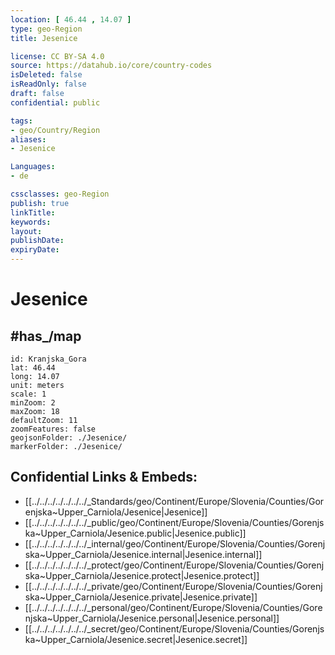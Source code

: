 ```yaml
---
location: [ 46.44 , 14.07 ] 
type: geo-Region
title: Jesenice

license: CC BY-SA 4.0
source: https://datahub.io/core/country-codes
isDeleted: false
isReadOnly: false
draft: false
confidential: public

tags:
- geo/Country/Region
aliases:
- Jesenice

Languages:
- de

cssclasses: geo-Region
publish: true
linkTitle: 
keywords: 
layout: 
publishDate: 
expiryDate: 
---
```


# Jesenice

## #has_/map 

```leaflet
id: Kranjska_Gora
lat: 46.44
long: 14.07
unit: meters
scale: 1
minZoom: 2 
maxZoom: 18
defaultZoom: 11
zoomFeatures: false 
geojsonFolder: ./Jesenice/
markerFolder: ./Jesenice/
```


## Confidential Links & Embeds: 
- [[../../../../../../../_Standards/geo/Continent/Europe/Slovenia/Counties/Gorenjska~Upper_Carniola/Jesenice|Jesenice]] 
- [[../../../../../../../_public/geo/Continent/Europe/Slovenia/Counties/Gorenjska~Upper_Carniola/Jesenice.public|Jesenice.public]] 
- [[../../../../../../../_internal/geo/Continent/Europe/Slovenia/Counties/Gorenjska~Upper_Carniola/Jesenice.internal|Jesenice.internal]] 
- [[../../../../../../../_protect/geo/Continent/Europe/Slovenia/Counties/Gorenjska~Upper_Carniola/Jesenice.protect|Jesenice.protect]] 
- [[../../../../../../../_private/geo/Continent/Europe/Slovenia/Counties/Gorenjska~Upper_Carniola/Jesenice.private|Jesenice.private]] 
- [[../../../../../../../_personal/geo/Continent/Europe/Slovenia/Counties/Gorenjska~Upper_Carniola/Jesenice.personal|Jesenice.personal]] 
- [[../../../../../../../_secret/geo/Continent/Europe/Slovenia/Counties/Gorenjska~Upper_Carniola/Jesenice.secret|Jesenice.secret]] 

